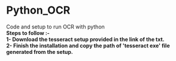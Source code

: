 # Python_OCR
Code and setup to run OCR with python <br />
<b>Steps to follow<b> :- <br />
1- Download the tesseract setup provided in the link of the txt. <br />
2- Finish the installation and copy the path of 'tesseract exe' file generated from the setup. 
 

